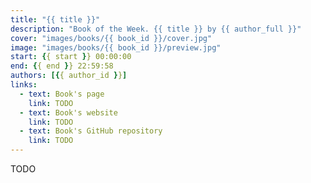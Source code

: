 ```yaml
---
title: "{{ title }}"
description: "Book of the Week. {{ title }} by {{ author_full }}"
cover: "images/books/{{ book_id }}/cover.jpg"
image: "images/books/{{ book_id }}/preview.jpg"
start: {{ start }} 00:00:00
end: {{ end }} 22:59:58
authors: [{{ author_id }}]
links: 
  - text: Book's page
    link: TODO
  - text: Book's website
    link: TODO
  - text: Book's GitHub repository
    link: TODO
---
```


TODO